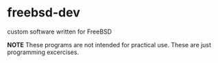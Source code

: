 # freebsd-dev
custom software written for FreeBSD

**NOTE** These programs are not intended for practical use. These are just programming excercises.
